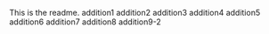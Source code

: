 This is the readme.
addition1
addition2
addition3
addition4
addition5
addition6
addition7
addition8
addition9-2
